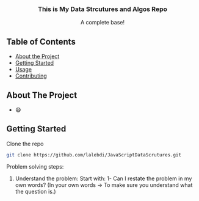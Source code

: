 
<p align="center">
  
    
 

  <h3 align="center">This is My Data Strcutures and Algos Repo</h3>

  <p align="center">
    A complete base!
    <br />
    
  </p>
</p>



<!-- TABLE OF CONTENTS -->
## Table of Contents

* [About the Project](#about-the-project)
* [Getting Started](#getting-started)
* [Usage](#usage)
* [Contributing](#contributing)


<!-- ABOUT THE PROJECT -->
## About The Project




*  :smile:



<!-- GETTING STARTED -->
## Getting Started



Clone the repo
```sh
git clone https://github.com/lalebdi/JavaScriptDataScrutures.git
```

Problem solving steps:

1. Understand the problem:
    Start with:
        1- Can I restate the problem in my own words? (In your own words -> To make sure you understand what the question is.)


